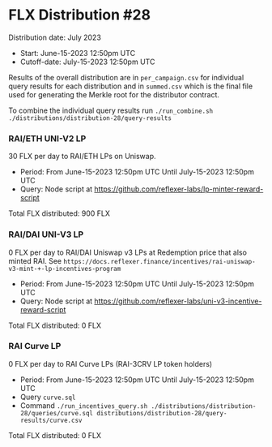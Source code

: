 # FLX Distribution #28

Distribution date: July 2023

- Start: June-15-2023 12:50pm UTC
- Cutoff-date: July-15-2023 12:50pm UTC

Results of the overall distribution are in `per_campaign.csv` for individual query results for each distribution and in `summed.csv` which is the final file used for generating the Merkle root for the distributor contract.

To combine the individual query results run `./run_combine.sh ./distributions/distribution-28/query-results`

### RAI/ETH UNI-V2 LP

30 FLX per day to RAI/ETH LPs on Uniswap.

- Period: From June-15-2023 12:50pm UTC Until July-15-2023 12:50pm UTC
- Query: Node script at https://github.com/reflexer-labs/lp-minter-reward-script

Total FLX distributed: 900 FLX

### RAI/DAI UNI-V3 LP

0 FLX per day to RAI/DAI Uniswap v3 LPs at Redemption price that also minted RAI. See `https://docs.reflexer.finance/incentives/rai-uniswap-v3-mint-+-lp-incentives-program`

- Period: From June-15-2023 12:50pm UTC Until July-15-2023 12:50pm UTC
- Query: Node script at https://github.com/reflexer-labs/uni-v3-incentive-reward-script

Total FLX distributed: 0 FLX

### RAI Curve LP

0 FLX per day to RAI Curve LPs (RAI-3CRV LP token holders)

- Period: From June-15-2023 12:50pm UTC Until July-15-2023 12:50pm UTC
- Query `curve.sql`
- Command `./run_incentives_query.sh ./distributions/distribution-28/queries/curve.sql distributions/distribution-28/query-results/curve.csv`

Total FLX distributed: 0 FLX
